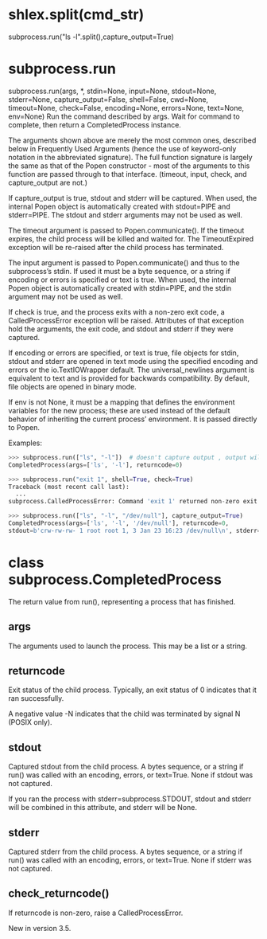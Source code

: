 # shlex.split(cmd_str)

subprocess.run("ls -l".split(),capture_output=True)

# subprocess.run
subprocess.run(args, *, stdin=None, input=None, stdout=None, stderr=None, capture_output=False, shell=False, cwd=None, timeout=None, check=False, encoding=None, errors=None, text=None, env=None)
Run the command described by args. Wait for command to complete, then return a CompletedProcess instance.

The arguments shown above are merely the most common ones, described below in Frequently Used Arguments (hence the use of keyword-only notation in the abbreviated signature). The full function signature is largely the same as that of the Popen constructor - most of the arguments to this function are passed through to that interface. (timeout, input, check, and capture_output are not.)

If capture_output is true, stdout and stderr will be captured. When used, the internal Popen object is automatically created with stdout=PIPE and stderr=PIPE. The stdout and stderr arguments may not be used as well.

The timeout argument is passed to Popen.communicate(). If the timeout expires, the child process will be killed and waited for. The TimeoutExpired exception will be re-raised after the child process has terminated.

The input argument is passed to Popen.communicate() and thus to the subprocess’s stdin. If used it must be a byte sequence, or a string if encoding or errors is specified or text is true. When used, the internal Popen object is automatically created with stdin=PIPE, and the stdin argument may not be used as well.

If check is true, and the process exits with a non-zero exit code, a CalledProcessError exception will be raised. Attributes of that exception hold the arguments, the exit code, and stdout and stderr if they were captured.

If encoding or errors are specified, or text is true, file objects for stdin, stdout and stderr are opened in text mode using the specified encoding and errors or the io.TextIOWrapper default. The universal_newlines argument is equivalent to text and is provided for backwards compatibility. By default, file objects are opened in binary mode.

If env is not None, it must be a mapping that defines the environment variables for the new process; these are used instead of the default behavior of inheriting the current process’ environment. It is passed directly to Popen.

Examples:

```py
>>> subprocess.run(["ls", "-l"])  # doesn't capture output , output will show on the current terminal
CompletedProcess(args=['ls', '-l'], returncode=0)

>>> subprocess.run("exit 1", shell=True, check=True)
Traceback (most recent call last):
  ...
subprocess.CalledProcessError: Command 'exit 1' returned non-zero exit status 1

>>> subprocess.run(["ls", "-l", "/dev/null"], capture_output=True)
CompletedProcess(args=['ls', '-l', '/dev/null'], returncode=0,
stdout=b'crw-rw-rw- 1 root root 1, 3 Jan 23 16:23 /dev/null\n', stderr=b'')

```


# class subprocess.CompletedProcess
The return value from run(), representing a process that has finished.

## args
The arguments used to launch the process. This may be a list or a string.

## returncode
Exit status of the child process. Typically, an exit status of 0 indicates that it ran successfully.

A negative value -N indicates that the child was terminated by signal N (POSIX only).

## stdout
Captured stdout from the child process. A bytes sequence, or a string if run() was called with an encoding, errors, or text=True. None if stdout was not captured.

If you ran the process with stderr=subprocess.STDOUT, stdout and stderr will be combined in this attribute, and stderr will be None.

## stderr
Captured stderr from the child process. A bytes sequence, or a string if run() was called with an encoding, errors, or text=True. None if stderr was not captured.

## check_returncode()
If returncode is non-zero, raise a CalledProcessError.

New in version 3.5.
